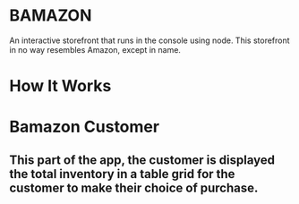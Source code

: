 # BAMAZON

An interactive storefront that runs in the console using node. This storefront in no way resembles Amazon, except in name.

# How It Works

# Bamazon Customer 

## This part of the app, the customer is displayed the total inventory in a table grid for the customer to make their choice of purchase.




